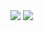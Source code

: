 <img src="https://github-readme-stats.vercel.app/api?username=tamba95&show_icons=true&hide_border=true&&count_private=true&include_all_commits=true&theme=midnight-purple&custom_title=Tamba%27s%20GitHub%20Stats" />
<img src="https://github-readme-stats.vercel.app/api/top-langs/?username=tamba95&layout=compact&hide_border=true&&count_private=true&include_all_commits=true&theme=midnight-purple" />

<!--
**tamba95/tamba95** is a ✨ _special_ ✨ repository because its `README.md` (this file) appears on your GitHub profile.

Here are some ideas to get you started:

- 🔭 I’m currently working on ...
- 🌱 I’m currently learning ...
- 👯 I’m looking to collaborate on ...
- 🤔 I’m looking for help with ...
- 💬 Ask me about ...
- 📫 How to reach me: ...
- 😄 Pronouns: ...
- ⚡ Fun fact: ...
-->


